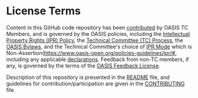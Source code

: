 # License Terms

Content in this GitHub code repository has been [contributed](https://www.oasis-open.org/policies-guidelines/ipr#def-contribution) by OASIS TC Members, and is governed by the OASIS policies, including the [Intellectual Property Rights (IPR) Policy](https://www.oasis-open.org/policies-guidelines/ipr), the [Technical Committee (TC) Process](https://www.oasis-open.org/policies-guidelines/tc-process), the [OASIS Bylaws](https://www.oasis-open.org/policies-guidelines/bylaws), and the Technical Committee's choice of [IPR Mode](https://www.oasis-open.org/policies-guidelines/ipr#def-ipr-mode) which is Non-Assertion(https://www.oasis-open.org/policies-guidelines/ipr/#<enterlink>, including any applicable [declarations](https://groups.oasis-open.org/higherlogic/ws/groups/728495a5-39f7-47ac-b706-019171878aaf/download/72537). Feedback from non-TC members, if any, is governed by the terms of the [OASIS Feedback License](https://www.oasis-open.org/policies-guidelines/ipr#appendixa"). 

Description of this repository is presented in the [README](https://github.com/oasis-tcs/satis/blob/master/README.md) file, and guidelines for contribution/participation are given in the [CONTRIBUTING](https://github.com/oasis-tcs/satis/blob/master/CONTRIBUTING.md) file.
